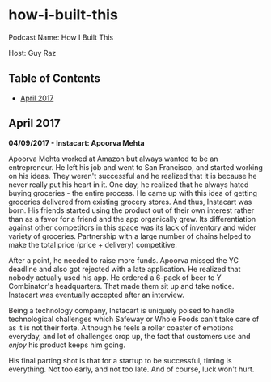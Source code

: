 # how-i-built-this

Podcast Name: How I Built This

Host: Guy Raz

## Table of Contents

* [April 2017](#april-2017)

## April 2017

**04/09/2017 - Instacart: Apoorva Mehta**

Apoorva Mehta worked at Amazon but always wanted to be an entrepreneur. He left his job and went to San Francisco, and started working on his ideas. They weren't successful and he realized that it is because he never really put his heart in it. One day, he realized that he always hated buying groceries - the entire process. He came up with this idea of getting groceries delivered from existing grocery stores. And thus, Instacart was born. His friends started using the product out of their own interest rather than as a favor for a friend and the app organically grew. Its differentiation against other competitors in this space was its lack of inventory and wider variety of groceries. Partnership with a large number of chains helped to make the total price (price + delivery) competitive.

After a point, he needed to raise more funds. Apoorva missed the YC deadline and also got rejected with a late application. He realized that nobody actually used his app. He ordered a 6-pack of beer to Y Combinator's headquarters. That made them sit up and take notice. Instacart was eventually accepted after an interview.

Being a technology company, Instacart is uniquely poised to handle technological challenges which Safeway or Whole Foods can't take care of as it is not their forte. Although he feels a roller coaster of emotions everyday, and lot of challenges crop up, the fact that customers use and *enjoy* his product keeps him going.

His final parting shot is that for a startup to be successful, timing is everything. Not too early, and not too late. And of course, luck won't hurt.